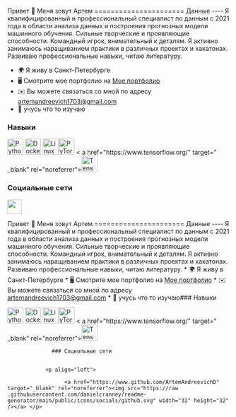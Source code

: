 Привет 👋 Меня зовут Артем ====================== Данные ---- Я квалифицированный и профессиональный специалист по данным с 2021 года в области анализа данных и построения прогнозных модели машинного обучения. Сильные творческие и проявляющие способности. Командный игрок, внимательный к деталям. Я активно занимаюсь наращиванием практики в различных проектах и ​​хакатонах. Развиваю профессиональные навыки, читаю литературу. 
* 🌍 Я живу в Санкт-Петербурге 
* 🖥️ Смотрите мое портфолио на [Мое портфолио](http://ссылка)
* ✉️ Вы можете связаться со мной по адресу [artemandreevich1703@gmail.com](mailto:artemandreevich1703@gmail.com)
* 🧠 учусь что то изучаю

### Навыки

<p align="left">
<a href="https://www.python.org/" target="_blank" rel="noreferrer"><img src="https://raw.githubusercontent.com/ danielcranney/readme-generator/main/public/icons/skills/python-colored.svg" width="36" height="36" alt="Python" /></a> <a href="https:
// www.docker.com/" target="_blank" rel="noreferrer"><img src="https://raw.githubusercontent.com/danielcranney/readme-generator/main/public/icons/skills/docker-colored .svg" width="36" height="36" alt="Docker" /></a>
<a href="https://www.linux.org" target="_blank" rel="noreferrer"> <img src="https://raw.githubusercontent.
com/danielcranney/readme-generator/main/public/icons/skills/linux-colored.svg" width="36" height="36" alt="Linux" /></a><a href="https://pytorch.org/" target="_blank" rel="noreferrer"><img src="https://raw.githubusercontent.com/danielcranney/readme-generator/main/public/ icons/skills/pytorch-colored.svg" width="36" height="36" alt="PyTorch" /></a> <
a href="https://www.tensorflow.org/" target=" _blank" rel="noreferrer"><img src="https://raw.githubusercontent.com/danielcranney/readme-generator/main/public/icons/skills/tensorflow-colored.svg" width="36" height= "36" alt="TensorFlow" /></a>
</p>

### Социальные сети

<p align="left"> <a href="https://www.github.com/ArtemAndreevichD" target="_blank" rel="noreferrer"><img src="https://raw .githubusercontent.com/danielcranney/readme-generator/main/public/icons/socials/github.svg" width="32" height="32" /></a> </p>


Привет 👋 Меня зовут Артем ====================== Данные ---- Я квалифицированный и профессиональный специалист по данным с 2021 года в области анализа данных и построения прогнозных модели машинного обучения. Сильные творческие и проявляющие способности. Командный игрок, внимательный к деталям. Я активно занимаюсь наращиванием практики в различных проектах и ​​хакатонах. Развиваю профессиональные навыки, читаю литературу. * 🌍 Я живу в Санкт-Петербурге * 🖥️ Смотрите мое портфолио на [Мое портфолио](http://ссылка) * ✉️ Вы можете связаться со мной по адресу [artemandreevich1703@gmail.com](mailto:artemandreevich1703@gmail.com) * 🧠 учусь что то изучаю### Навыки 
<p align="left">
 <a href="https://www.python.org/" target="_blank" rel="noreferrer"><img src="https://raw.githubusercontent.com/ danielcranney/readme-generator/main/public/icons/skills/python-colored.svg" width="36" height="36" alt="Python" /></a> <a href="https:
 // www.docker.com/" target="_blank" rel="noreferrer"><img src="https://raw.githubusercontent.com/danielcranney/readme-generator/main/public/icons/skills/docker-colored .svg" width="36" height="36" alt="Docker" /></a>
 <a href="https://www.linux.org" target="_blank" rel="noreferrer"> <img src="https://raw.githubusercontent.
com/danielcranney/readme-generator/main/public/icons/skills/linux-colored.svg" width="36" height="36" alt="Linux" /></a><a href="https://pytorch.org/" target="_blank" rel="noreferrer"><img src="https://raw.githubusercontent.com/danielcranney/readme-generator/main/public/ icons/skills/pytorch-colored.svg" width="36" height="36" alt="PyTorch" /></a> <
 a href="https://www.tensorflow.org/" target=" _blank" rel="noreferrer"><img src="https://raw.githubusercontent.com/danielcranney/readme-generator/main/public/icons/skills/tensorflow-colored.svg" width="36" height= "36" alt="TensorFlow" /></a>
 </p>
                    
                  ### Социальные сети
                  
                   
                <p align="left"> 
                          
                      <a href="https://www.github.com/ArtemAndreevichD" target="_blank" rel="noreferrer"><img src="https://raw .githubusercontent.com/danielcranney/readme-generator/main/public/icons/socials/github.svg" width="32" height="32" /></a> </p>
